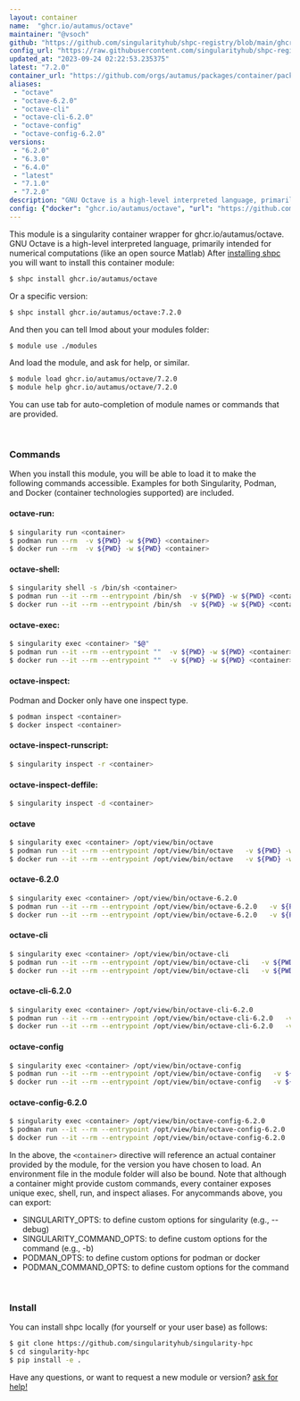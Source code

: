 ```yaml
---
layout: container
name:  "ghcr.io/autamus/octave"
maintainer: "@vsoch"
github: "https://github.com/singularityhub/shpc-registry/blob/main/ghcr.io/autamus/octave/container.yaml"
config_url: "https://raw.githubusercontent.com/singularityhub/shpc-registry/main/ghcr.io/autamus/octave/container.yaml"
updated_at: "2023-09-24 02:22:53.235375"
latest: "7.2.0"
container_url: "https://github.com/orgs/autamus/packages/container/package/octave"
aliases:
 - "octave"
 - "octave-6.2.0"
 - "octave-cli"
 - "octave-cli-6.2.0"
 - "octave-config"
 - "octave-config-6.2.0"
versions:
 - "6.2.0"
 - "6.3.0"
 - "6.4.0"
 - "latest"
 - "7.1.0"
 - "7.2.0"
description: "GNU Octave is a high-level interpreted language, primarily intended for numerical computations (like an open source Matlab)"
config: {"docker": "ghcr.io/autamus/octave", "url": "https://github.com/orgs/autamus/packages/container/package/octave", "maintainer": "@vsoch", "description": "GNU Octave is a high-level interpreted language, primarily intended for numerical computations (like an open source Matlab)", "latest": {"7.2.0": "sha256:0e45d3a8c10f6c37c6efc32b499c0e61b8b84991b5ff639d69539b72dc6754b0"}, "tags": {"6.2.0": "sha256:26a7d5c22a201b4acaa3e4c4d7d9c1aac0009fae4ea71cd73282762b46f39184", "6.3.0": "sha256:e345d6806ab132db208e84885b5c1fdc5cbc2ba20c41e3b6e9daf839c86090b6", "6.4.0": "sha256:b89c9561a24aa412e90560cb32f4affa68b78a626ba1636f9fa289add05846ba", "latest": "sha256:0e45d3a8c10f6c37c6efc32b499c0e61b8b84991b5ff639d69539b72dc6754b0", "7.1.0": "sha256:494b6372ff475986d67792f953aebe3b6bfef5910f249706ad0a06b042a3c4c4", "7.2.0": "sha256:0e45d3a8c10f6c37c6efc32b499c0e61b8b84991b5ff639d69539b72dc6754b0"}, "aliases": {"octave": "/opt/view/bin/octave", "octave-6.2.0": "/opt/view/bin/octave-6.2.0", "octave-cli": "/opt/view/bin/octave-cli", "octave-cli-6.2.0": "/opt/view/bin/octave-cli-6.2.0", "octave-config": "/opt/view/bin/octave-config", "octave-config-6.2.0": "/opt/view/bin/octave-config-6.2.0"}}
---
```


This module is a singularity container wrapper for ghcr.io/autamus/octave.
GNU Octave is a high-level interpreted language, primarily intended for numerical computations (like an open source Matlab)
After [installing shpc](#install) you will want to install this container module:


```bash
$ shpc install ghcr.io/autamus/octave
```

Or a specific version:

```bash
$ shpc install ghcr.io/autamus/octave:7.2.0
```

And then you can tell lmod about your modules folder:

```bash
$ module use ./modules
```

And load the module, and ask for help, or similar.

```bash
$ module load ghcr.io/autamus/octave/7.2.0
$ module help ghcr.io/autamus/octave/7.2.0
```

You can use tab for auto-completion of module names or commands that are provided.

<br>

### Commands

When you install this module, you will be able to load it to make the following commands accessible.
Examples for both Singularity, Podman, and Docker (container technologies supported) are included.

#### octave-run:

```bash
$ singularity run <container>
$ podman run --rm  -v ${PWD} -w ${PWD} <container>
$ docker run --rm  -v ${PWD} -w ${PWD} <container>
```

#### octave-shell:

```bash
$ singularity shell -s /bin/sh <container>
$ podman run --it --rm --entrypoint /bin/sh  -v ${PWD} -w ${PWD} <container>
$ docker run --it --rm --entrypoint /bin/sh  -v ${PWD} -w ${PWD} <container>
```

#### octave-exec:

```bash
$ singularity exec <container> "$@"
$ podman run --it --rm --entrypoint ""  -v ${PWD} -w ${PWD} <container> "$@"
$ docker run --it --rm --entrypoint ""  -v ${PWD} -w ${PWD} <container> "$@"
```

#### octave-inspect:

Podman and Docker only have one inspect type.

```bash
$ podman inspect <container>
$ docker inspect <container>
```

#### octave-inspect-runscript:

```bash
$ singularity inspect -r <container>
```

#### octave-inspect-deffile:

```bash
$ singularity inspect -d <container>
```


#### octave

```bash
$ singularity exec <container> /opt/view/bin/octave
$ podman run --it --rm --entrypoint /opt/view/bin/octave   -v ${PWD} -w ${PWD} <container> -c " $@"
$ docker run --it --rm --entrypoint /opt/view/bin/octave   -v ${PWD} -w ${PWD} <container> -c " $@"
```


#### octave-6.2.0

```bash
$ singularity exec <container> /opt/view/bin/octave-6.2.0
$ podman run --it --rm --entrypoint /opt/view/bin/octave-6.2.0   -v ${PWD} -w ${PWD} <container> -c " $@"
$ docker run --it --rm --entrypoint /opt/view/bin/octave-6.2.0   -v ${PWD} -w ${PWD} <container> -c " $@"
```


#### octave-cli

```bash
$ singularity exec <container> /opt/view/bin/octave-cli
$ podman run --it --rm --entrypoint /opt/view/bin/octave-cli   -v ${PWD} -w ${PWD} <container> -c " $@"
$ docker run --it --rm --entrypoint /opt/view/bin/octave-cli   -v ${PWD} -w ${PWD} <container> -c " $@"
```


#### octave-cli-6.2.0

```bash
$ singularity exec <container> /opt/view/bin/octave-cli-6.2.0
$ podman run --it --rm --entrypoint /opt/view/bin/octave-cli-6.2.0   -v ${PWD} -w ${PWD} <container> -c " $@"
$ docker run --it --rm --entrypoint /opt/view/bin/octave-cli-6.2.0   -v ${PWD} -w ${PWD} <container> -c " $@"
```


#### octave-config

```bash
$ singularity exec <container> /opt/view/bin/octave-config
$ podman run --it --rm --entrypoint /opt/view/bin/octave-config   -v ${PWD} -w ${PWD} <container> -c " $@"
$ docker run --it --rm --entrypoint /opt/view/bin/octave-config   -v ${PWD} -w ${PWD} <container> -c " $@"
```


#### octave-config-6.2.0

```bash
$ singularity exec <container> /opt/view/bin/octave-config-6.2.0
$ podman run --it --rm --entrypoint /opt/view/bin/octave-config-6.2.0   -v ${PWD} -w ${PWD} <container> -c " $@"
$ docker run --it --rm --entrypoint /opt/view/bin/octave-config-6.2.0   -v ${PWD} -w ${PWD} <container> -c " $@"
```



In the above, the `<container>` directive will reference an actual container provided
by the module, for the version you have chosen to load. An environment file in the
module folder will also be bound. Note that although a container
might provide custom commands, every container exposes unique exec, shell, run, and
inspect aliases. For anycommands above, you can export:

 - SINGULARITY_OPTS: to define custom options for singularity (e.g., --debug)
 - SINGULARITY_COMMAND_OPTS: to define custom options for the command (e.g., -b)
 - PODMAN_OPTS: to define custom options for podman or docker
 - PODMAN_COMMAND_OPTS: to define custom options for the command

<br>

### Install

You can install shpc locally (for yourself or your user base) as follows:

```bash
$ git clone https://github.com/singularityhub/singularity-hpc
$ cd singularity-hpc
$ pip install -e .
```

Have any questions, or want to request a new module or version? [ask for help!](https://github.com/singularityhub/singularity-hpc/issues)